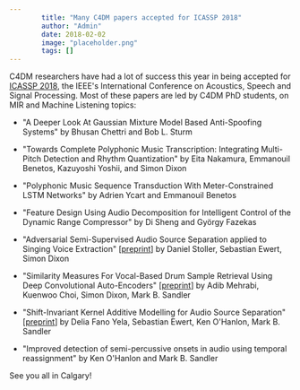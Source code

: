 ```yaml
---
        title: "Many C4DM papers accepted for ICASSP 2018"
        author: "Admin"
        date: 2018-02-02
        image: "placeholder.png"
        tags: []
---
```


C4DM researchers have had a lot of success this year in being accepted for [ICASSP 2018](https://2018.ieeeicassp.org/),
the IEEE's International Conference on Acoustics, Speech and Signal Processing. 
Most of these papers are led by C4DM PhD students, on MIR and Machine Listening topics:

* "A Deeper Look At Gaussian Mixture Model Based Anti-Spoofing Systems"
by Bhusan Chettri and Bob L. Sturm

* "Towards Complete Polyphonic Music Transcription: Integrating Multi-Pitch Detection and Rhythm Quantization"
by Eita Nakamura, Emmanouil Benetos, Kazuyoshi Yoshii, and Simon Dixon

* "Polyphonic Music Sequence Transduction With Meter-Constrained LSTM Networks"
by Adrien Ycart and Emmanouil Benetos

* "Feature Design Using Audio Decomposition for Intelligent Control of the Dynamic Range Compressor"
by Di Sheng and György Fazekas

* "Adversarial Semi-Supervised Audio Source Separation applied to Singing Voice Extraction"
[[preprint](https://arxiv.org/abs/1711.00048)]
by Daniel Stoller, Sebastian Ewert, Simon Dixon

* "Similarity Measures For Vocal-Based Drum Sample Retrieval Using Deep Convolutional Auto-Encoders"
[[preprint](https://arxiv.org/abs/1802.05178)] by Adib Mehrabi, Kuenwoo Choi, Simon Dixon, Mark B. Sandler

* "Shift-Invariant Kernel Additive Modelling for Audio Source Separation"
[[preprint](https://arxiv.org/abs/1711.00351)]
by Delia Fano Yela, Sebastian Ewert, Ken O'Hanlon, Mark B. Sandler

* "Improved detection of semi-percussive onsets in audio using temporal reassignment"
by Ken O'Hanlon and Mark B. Sandler

See you all in Calgary!
